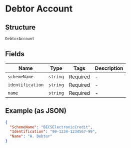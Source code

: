 
# Debtor Account

## Structure

`DebtorAccount`

## Fields

| Name | Type | Tags | Description |
|  --- | --- | --- | --- |
| `schemeName` | `string` | Required | - |
| `identification` | `string` | Required | - |
| `name` | `string` | Required | - |

## Example (as JSON)

```json
{
  "SchemeName": "BECSElectronicCredit",
  "Identification": "99-1234-1234567-99",
  "Name": "A. Debtor"
}
```

